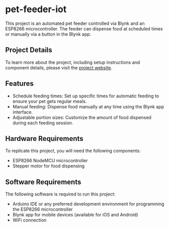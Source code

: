# pet-feeder-iot

This project is an automated pet feeder controlled via Blynk and an ESP8266 microcontroller. The feeder can dispense food at scheduled times or manually via a button in the Blynk app.

## Project Details

To learn more about the project, including setup instructions and component details, please visit the [project website](https://sites.google.com/student.monash.edu/iot-pet-feeder/home).

## Features

- Schedule feeding times: Set up specific times for automatic feeding to ensure your pet gets regular meals.
- Manual feeding: Dispense food manually at any time using the Blynk app interface.
- Adjustable portion sizes: Customize the amount of food dispensed during each feeding session.

## Hardware Requirements

To replicate this project, you will need the following components:

- ESP8266 NodeMCU microcontroller
- Stepper motor for food dispensing

## Software Requirements

The following software is required to run this project:

- Arduino IDE or any preferred development environment for programming the ESP8266 microcontroller
- Blynk app for mobile devices (available for iOS and Android)
- WiFi connection

